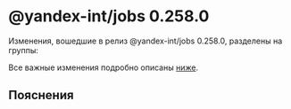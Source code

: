 # @yandex-int/jobs 0.258.0

<!-- ЧЕЛОВЕЧЕСКОЕ ВСТУПЛЕНИЕ -->

Изменения, вошедшие в релиз @yandex-int/jobs 0.258.0, разделены на группы:

Все важные изменения подробно описаны [ниже](#Пояснения).

## Пояснения

